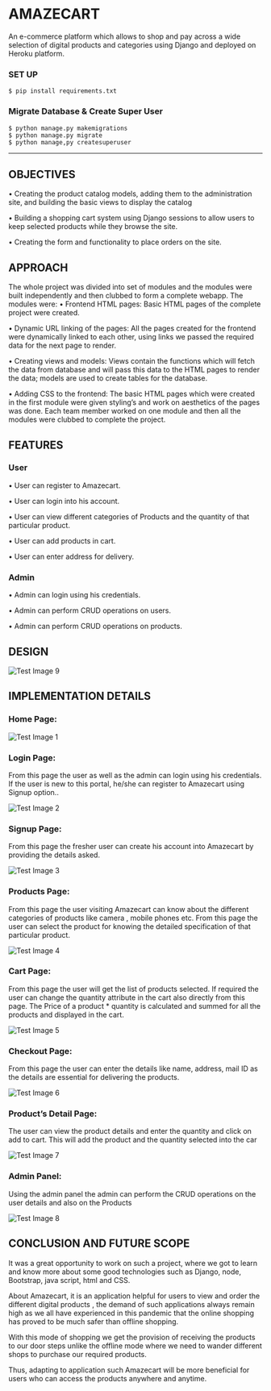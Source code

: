 
# AMAZECART
An e-commerce platform which allows to shop and pay across a wide selection of digital products and categories using Django and deployed on Heroku platform.

### SET UP

```
$ pip install requirements.txt
```

### Migrate Database & Create Super User
```
$ python manage.py makemigrations
$ python manage.py migrate
$ python manage,py createsuperuser
```
---
## OBJECTIVES
•	Creating the product catalog models, adding them to the administration site, and building the basic views to display the catalog

•	Building a shopping cart system using Django sessions to allow users to keep selected products while they browse the site.

•	Creating the form and functionality to place orders on the site.

## APPROACH
The whole project was divided into set of modules and the modules were built independently and then clubbed to form a complete webapp.
The modules were:
•	Frontend HTML pages: Basic HTML pages of the complete project were created. 

•	Dynamic URL linking of the pages: All the pages created for the frontend were dynamically linked to each other, using links we passed the required data for the next page to render.

•	Creating views and models: Views contain the functions which will fetch the data from database and will pass this data to the HTML pages to render the data; models are used to create tables for the database.

•	Adding CSS to the frontend: The basic HTML pages which were created in the first module were given styling’s and work on aesthetics of the pages was done.
    Each team member worked on one module and then all the modules were clubbed to complete the project.


## FEATURES

### User
•	User can register to Amazecart.

•	User can login into his account.

•	User can view different categories of Products and the quantity of that particular product.

•	User can add products in cart.

•	User can enter address for delivery.

### Admin
•	Admin can login using his credentials.

•	Admin can perform CRUD operations on users.

•	Admin can perform CRUD operations on products.

## DESIGN

![Test Image 9](https://github.com/ApoorvaJinde/AmazeCart/blob/master/images/9.PNG)



## IMPLEMENTATION DETAILS

### Home Page:

![Test Image 1](https://github.com/ApoorvaJinde/AmazeCart/blob/master/images/1.PNG)


### Login Page: 
From this page the user as well as the admin can login using his credentials. If the user is new to this portal, he/she can register to Amazecart using Signup option..

![Test Image 2](https://github.com/ApoorvaJinde/AmazeCart/blob/master/images/2.PNG)




### Signup Page: 
From this page the fresher user can create his account into Amazecart by providing the details asked. 
 
![Test Image 3](https://github.com/ApoorvaJinde/AmazeCart/blob/master/images/3.PNG)


### Products Page:
From this page the user visiting Amazecart can know about the different categories of products like camera , mobile phones etc. From this page the user can select the product for knowing the detailed specification of that particular product.
 
![Test Image 4](https://github.com/ApoorvaJinde/AmazeCart/blob/master/images/4.PNG)
 
 
### Cart Page: 
From this page the user will get the list of products selected. If required the user can change the quantity attribute in the cart also directly from this page. The Price of a product * quantity is calculated and summed for all the products and displayed in the cart.
 
![Test Image 5](https://github.com/ApoorvaJinde/AmazeCart/blob/master/images/5.PNG)


### Checkout Page: 
From this page the user can enter the details like name, address, mail ID as the details are essential for delivering the products.

![Test Image 6](https://github.com/ApoorvaJinde/AmazeCart/blob/master/images/6.PNG)
 
### Product’s Detail Page: 
The user can view the product details and enter the quantity and click on add to cart. This will add the product and the quantity selected into the car

![Test Image 7](https://github.com/ApoorvaJinde/AmazeCart/blob/master/images/7.PNG)
 

### Admin Panel: 
Using the admin panel the admin can perform the CRUD operations on the user details and also on the Products

![Test Image 8](https://github.com/ApoorvaJinde/AmazeCart/blob/master/images/8.PNG)
 
## CONCLUSION AND FUTURE SCOPE
It was a great opportunity to work on such a project, where we got to learn and know more about some good technologies such as Django, node, Bootstrap, java script, html and CSS.

About Amazecart, it is an application helpful for users to view and order the different digital products , the demand of such applications always remain high as we all have experienced in this pandemic that the online shopping has proved to be  much safer than offline shopping.  

With this mode of shopping we get the provision of receiving the products to our door steps unlike the offline mode where we need to wander different shops to purchase our required products.

Thus, adapting to application such Amazecart will be more beneficial for users who can access the products anywhere and anytime.

